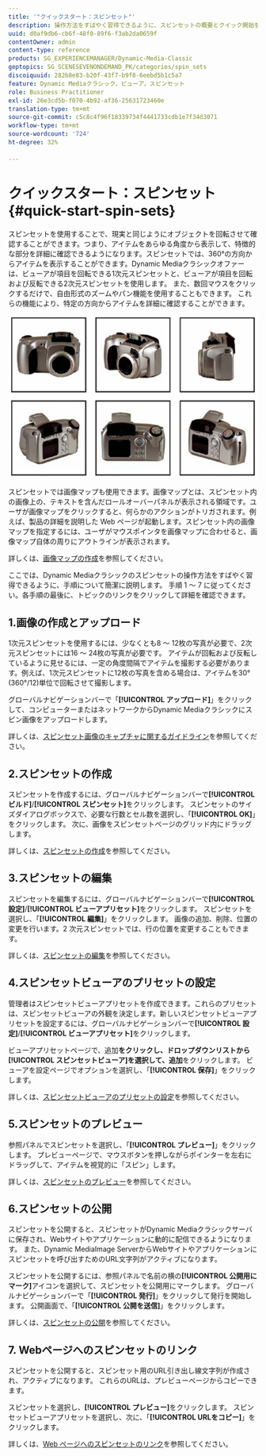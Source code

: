 ```yaml
---
title: '"クイックスタート：スピンセット"'
description: 操作方法をすばやく習得できるように、スピンセットの概要とクイック開始を説明します。
uuid: d0af9db6-cb6f-48f0-89f6-f3ab2da0659f
contentOwner: admin
content-type: reference
products: SG_EXPERIENCEMANAGER/Dynamic-Media-Classic
geptopics: SG_SCENESEVENONDEMAND_PK/categories/spin_sets
discoiquuid: 282b8e83-b20f-43f7-b9f8-6eebd5b1c5a7
feature: Dynamic Mediaクラシック，ビューア，スピンセット
role: Business Practitioner
exl-id: 26e3cd5b-f070-4b92-af36-25631723460e
translation-type: tm+mt
source-git-commit: c5c8c4f96f18339734f4441733cdb1e7f34d3071
workflow-type: tm+mt
source-wordcount: '724'
ht-degree: 32%

---
```


# クイックスタート：スピンセット{#quick-start-spin-sets}

スピンセットを使用することで、現実と同じようにオブジェクトを回転させて確認することができます。つまり、アイテムをあらゆる角度から表示して、特徴的な部分を詳細に確認できるようになります。スピンセットでは、360°の方向からアイテムを表示することができます。Dynamic Mediaクラシックオファーは、ビューアが項目を回転できる1次元スピンセットと、ビューアが項目を回転および反転できる2次元スピンセットを使用します。 また、数回マウスをクリックするだけで、自由形式のズームやパン機能を使用することもできます。 これらの機能により、特定の方向からアイテムを詳細に確認することができます。

![スピンセット用の画像.](/help/assets/spin_set.png)

スピンセットでは画像マップも使用できます。画像マップとは、スピンセット内の画像上の、テキストを含んだロールオーバーパネルが表示される領域です。ユーザが画像マップをクリックすると、何らかのアクションがトリガされます。例えば、製品の詳細を説明した Web ページが起動します。スピンセット内の画像マップを指定するには、ユーザがマウスポインタを画像マップに合わせると、画像マップ自体の周りにアウトラインが表示されます。

詳しくは、[画像マップの作成](creating-image-maps.md)を参照してください。

ここでは、Dynamic Mediaクラシックのスピンセットの操作方法をすばやく習得できるように、手順について簡潔に説明します。 手順 1 ～ 7 に従ってください。各手順の最後に、トピックのリンクをクリックして詳細を確認できます。

## 1.画像の作成とアップロード

1次元スピンセットを使用するには、少なくとも8 ～ 12枚の写真が必要で、2次元スピンセットには16 ～ 24枚の写真が必要です。 アイテムが回転および反転しているように見せるには、一定の角度間隔でアイテムを撮影する必要があります。例えば、1次元スピンセットに12枚の写真を含める場合は、アイテムを30°(360°/12)単位で回転させて撮影します。

グローバルナビゲーションバーで「**[!UICONTROL アップロード]**」をクリックして、コンピューターまたはネットワークからDynamic Mediaクラシックにスピン画像をアップロードします。

詳しくは、[スピンセット画像のキャプチャに関するガイドライン](creating-spin-set.md#guidelines-for-shooting-spin-set-images)を参照してください。

## 2.スピンセットの作成

スピンセットを作成するには、グローバルナビゲーションバーで&#x200B;**[!UICONTROL ビルド]**/**[!UICONTROL スピンセット]**&#x200B;をクリックします。 スピンセットのサイズダイアログボックスで、必要な行数とセル数を選択し、「**[!UICONTROL OK]**」をクリックします。 次に、画像をスピンセットページのグリッド内にドラッグします。

詳しくは、[スピンセットの作成](creating-spin-set.md#creating-a-spin-set)を参照してください。

<!-- 

Comment Type: remark
Last Modified By: unknown unknown 
Last Modified Date: 

<p>See <a href="#UnresolvedLink-sc7_spinsets_sp.xml#WS98ca2e6790647c06-245331fc135ab744793-8000">Including Image Maps in Spin Sets</a> to add clickable, hotspot regions, known as Image Maps, to images in a Spin Set. </p>

 -->

<!-- 

Comment Type: remark
Last Modified By: unknown unknown 
Last Modified Date: 

<p>See also <a href="#UnresolvedLink-sc7_spinsets_sp.xml#WS98ca2e6790647c06229f600f135ab7cc461-8000">Managing InfoPanel content</a>.</p>

 -->

## 3.スピンセットの編集

スピンセットを編集するには、グローバルナビゲーションバーで&#x200B;**[!UICONTROL 設定]**/**[!UICONTROL ビューアプリセット]**&#x200B;をクリックします。 スピンセットを選択し、「**[!UICONTROL 編集]**」をクリックします。 画像の追加、削除、位置の変更を行います。2 次元スピンセットでは、行の位置を変更することもできます。

詳しくは、[スピンセットの編集](creating-spin-set.md#editing-a-spin-set)を参照してください。

## 4.スピンセットビューアのプリセットの設定

管理者はスピンセットビューアプリセットを作成できます。これらのプリセットは、スピンセットビューアの外観を決定します。新しいスピンセットビューアプリセットを設定するには、グローバルナビゲーションバーで&#x200B;**[!UICONTROL 設定]**/**[!UICONTROL ビューアプリセット]**&#x200B;をクリックします。

ビューアプリセットページで、追加&#x200B;****&#x200B;をクリックし、ドロップダウンリストから&#x200B;**[!UICONTROL スピンセットビューア]**&#x200B;を選択して、追加&#x200B;****&#x200B;をクリックします。 ビューアを設定ページでオプションを選択し、「**[!UICONTROL 保存]**」をクリックします。

詳しくは、[スピンセットビューアのプリセットの設定](setting-spin-set-viewer-presets.md#setting-up-spin-set-viewer-presets)を参照してください。

## 5.スピンセットのプレビュー

参照パネルでスピンセットを選択し、「**[!UICONTROL プレビュー]**」をクリックします。 プレビューページで、マウスボタンを押しながらポインターを左右にドラッグして、アイテムを視覚的に「スピン」します。

詳しくは、[スピンセットのプレビュー](previewing-spin-set.md#previewing-a-spin-set)を参照してください。

## 6.スピンセットの公開

スピンセットを公開すると、スピンセットがDynamic Mediaクラシックサーバに保存され、Webサイトやアプリケーションに動的に配信できるようになります。 また、Dynamic MediaImage ServerからWebサイトやアプリケーションにスピンセットを呼び出すためのURL文字列がアクティブになります。

スピンセットを公開するには、参照パネルで名前の横の&#x200B;**[!UICONTROL 公開用にマーク]**&#x200B;アイコンを選択して、スピンセットを公開用にマークします。 グローバルナビゲーションバーで「**[!UICONTROL 発行]**」をクリックして発行を開始します。 公開画面で、「**[!UICONTROL 公開を送信]**」をクリックします。

詳しくは、[スピンセットの公開](publishing-spin-set.md#publishing-a-spin-set)を参照してください。

## 7. Webページへのスピンセットのリンク

スピンセットを公開すると、スピンセット用のURL引き出し線文字列が作成され、アクティブになります。 これらのURLは、プレビューページからコピーできます。

スピンセットを選択し、**[!UICONTROL プレビュー]**&#x200B;をクリックします。 スピンセットビューアプリセットを選択し、次に、「**[!UICONTROL URLをコピー]**」をクリックします。

詳しくは、[Web ページへのスピンセットのリンク](linking-spin-set-web-page.md#linking-a-spin-set-to-a-web-page)を参照してください。
